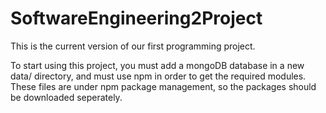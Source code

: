 SoftwareEngineering2Project
===========================
This is the current version of our first programming project.

To start using this project, you must add a mongoDB database in a new data/ directory, and must use npm in order to get the required modules. These files are under npm package management, so the packages should be downloaded seperately. 



